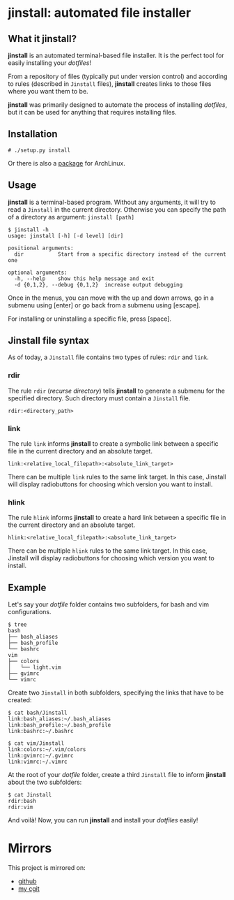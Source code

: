 # jinstall: automated file installer

## What it jinstall?

**jinstall** is an automated terminal-based file installer. It is the perfect
tool for easily installing your *dotfiles*!

From a repository of files (typically put under version control) and according
to rules (described in `Jinstall` files), **jinstall** creates links to those
files where you want them to be.

**jinstall** was primarily designed to automate the process of installing
*dotfiles*, but it can be used for anything that requires installing files.

## Installation

    # ./setup.py install

Or there is also a [package](https://aur.archlinux.org/packages/jinstall-git)
for ArchLinux.

## Usage

**jinstall** is a terminal-based program. Without any arguments, it will try to
read a `Jinstall` in the current directory.  Otherwise you can specify the path
of a directory as argument: `jinstall [path]`

    $ jinstall -h
    usage: jinstall [-h] [-d level] [dir]

    positional arguments:
      dir           Start from a specific directory instead of the current one

    optional arguments:
      -h, --help    show this help message and exit
      -d {0,1,2}, --debug {0,1,2}  increase output debugging

Once in the menus, you can move with the up and down arrows, go in a submenu
using [enter] or go back from a submenu using [escape].

For installing or uninstalling a specific file, press [space].

## Jinstall file syntax

As of today, a `Jinstall` file contains two types of rules: `rdir` and `link`.

### rdir

The rule `rdir` (*recurse directory*) tells **jinstall** to generate a submenu
for the specified directory. Such directory must contain a `Jinstall` file.

    rdir:<directory_path>

### link

The rule `link` informs **jinstall** to create a symbolic link between a
specific file in the current directory and an absolute target.

    link:<relative_local_filepath>:<absolute_link_target>

There can be multiple `link` rules to the same link target. In this case,
Jinstall will display radiobuttons for choosing which version you want to
install.

### hlink

The rule `hlink` informs **jinstall** to create a hard link between a
specific file in the current directory and an absolute target.

    hlink:<relative_local_filepath>:<absolute_link_target>

There can be multiple `hlink` rules to the same link target. In this case,
Jinstall will display radiobuttons for choosing which version you want to
install.

## Example

Let's say your *dotfile* folder contains two subfolders, for bash and vim
configurations.

    $ tree
    bash
    ├── bash_aliases
    ├── bash_profile
    └── bashrc
    vim
    ├── colors
    │   └── light.vim
    ├── gvimrc
    └── vimrc

Create two `Jinstall` in both subfolders, specifying the links that have to be
created:

    $ cat bash/Jinstall
    link:bash_aliases:~/.bash_aliases
    link:bash_profile:~/.bash_profile
    link:bashrc:~/.bashrc

    $ cat vim/Jinstall
    link:colors:~/.vim/colors
    link:gvimrc:~/.gvimrc
    link:vimrc:~/.vimrc

At the root of your *dotfile* folder, create a third `Jinstall` file to inform
**jinstall** about the two subfolders:

    $ cat Jinstall
    rdir:bash
    rdir:vim

And voilà! Now, you can run **jinstall** and install your *dotfiles* easily!

# Mirrors

This project is mirrored on:

* [github](https://github.com/joel-porquet/jinstall)
* [my cgit](https://joel.porquet.org/cgit/cgit.cgi/jinstall.git/about/)
